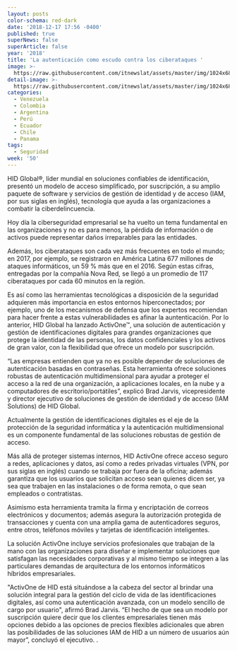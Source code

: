 ```yaml
---
layout: posts
color-schema: red-dark
date: '2018-12-17 17:56 -0400'
published: true
superNews: false
superArticle: false
year: '2018'
title: 'La autenticación como escudo contra los ciberataques '
image: >-
  https://raw.githubusercontent.com/itnewslat/assets/master/img/1024x680/HID-Activeone-g.jpg
detail-image: >-
  https://raw.githubusercontent.com/itnewslat/assets/master/img/1024x680/HID-Activeone-g.jpg
categories:
  - Venezuela
  - Colombia
  - Argentina
  - Perú
  - Ecuador
  - Chile
  - Panama
tags:
  - Seguridad
week: '50'
---
```

HID Global®, líder mundial en soluciones confiables de identificación, presentó un modelo de acceso simplificado, por suscripción, a su amplio paquete de software y servicios de gestión de identidad y de acceso (IAM, por sus siglas en inglés), tecnología que ayuda a las organizaciones a combatir la ciberdelincuencia. 

Hoy día la ciberseguridad empresarial se ha vuelto un tema fundamental en las organizaciones y no es para menos, la pérdida de información o de activos puede representar daños irreparables para las entidades. 

Además, los ciberataques son cada vez más frecuentes en todo el mundo; en 2017, por ejemplo, se registraron en América Latina 677 millones de ataques informáticos, un 59 % más que en el 2016. Según estas cifras, entregadas por la compañía Nova Red, se llegó a un promedio de 117 ciberataques por cada 60 minutos en la región. 

Es así como las herramientas tecnológicas a disposición de la seguridad adquieren más importancia en estos entornos hiperconectados; por ejemplo, uno de los mecanismos de defensa que los expertos recomiendan para hacer frente a estas vulnerabilidades es afinar la auntenticación. Por lo anterior, HID Global ha lanzado ActivOne™, una solución de autenticación y gestión de identificaciones digitales para grandes organizaciones que protege la identidad de las personas, los datos confidenciales y los activos de gran valor, con la flexibilidad que ofrece un modelo por suscripción.   

“Las empresas entienden que ya no es posible depender de soluciones de autenticación basadas en contraseñas. Esta herramienta ofrece soluciones robustas de autenticación multidimensional para ayudar a proteger el acceso a la red de una organización, a aplicaciones locales, en la nube y a computadores de escritorio/portátiles”, explicó Brad Jarvis, vicepresidente y director ejecutivo de soluciones de gestión de identidad y de acceso (IAM Solutions) de HID Global.  

Actualmente la gestión de identificaciones digitales es el eje de la protección de la seguridad informática y la autenticación multidimensional es un componente fundamental de las soluciones robustas de gestión de acceso.

Más allá de proteger sistemas internos, HID ActivOne ofrece acceso seguro a redes, aplicaciones y datos, así como a redes privadas virtuales (VPN, por sus siglas en inglés) cuando se trabaja por fuera de la oficina; además garantiza que los usuarios que solicitan acceso sean quienes dicen ser, ya sea que trabajen en las instalaciones o de forma remota, o que sean empleados o contratistas. 

Asimismo esta herramienta tramita la firma y encriptación de correos electrónicos y documentos; además asegura la autorización protegida de transacciones y cuenta con una amplia gama de autenticadores seguros, entre otros, teléfonos móviles y tarjetas de identificación inteligentes.

La solución ActivOne incluye servicios profesionales que trabajan de la mano con las organizaciones para diseñar e implementar soluciones que satisfagan las necesidades corporativas y al mismo tiempo se integren a las particulares demandas de arquitectura de los entornos informáticos híbridos empresariales. 

"ActivOne de HID está situándose a la cabeza del sector al brindar una solución integral para la gestión del ciclo de vida de las identificaciones digitales, así como una autenticación avanzada, con un modelo sencillo de cargo por usuario", afirmó Brad Jarvis. “El hecho de que sea un modelo por suscripción quiere decir que los clientes empresariales tienen más opciones debido a las opciones de precios flexibles adicionales que abren las posibilidades de las soluciones IAM de HID a un número de usuarios aún mayor”, concluyó el ejecutivo. .